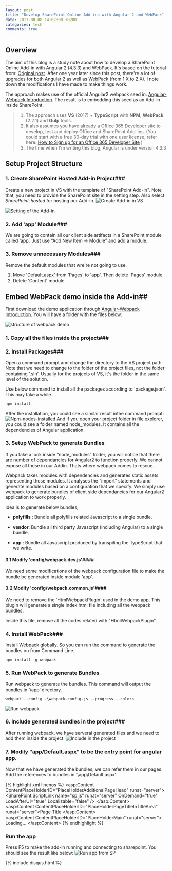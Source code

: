 ```yaml
---
layout: post
title: "Develop SharePoint Online Add-ins with Angular 2 and WebPack"
date: 2017-08-08 14:02:00 +0200
categories: tech
comments: true
---
```



## Overview ##
The aim of this blog is a study note about how to develop a SharePoint Online Add-in with Angular 2 (4.3.3) and WebPack. It's based on the tutorial from: [Original post](https://amalzblog.wordpress.com/2016/05/30/develop-sharepoint-addin-with-angular-2/). After one year later since this post, there're a lot of upgrades for both [Angular 2](https://angular.io/) as well as [WebPack](https://webpack.github.io/) (from 1.X to 2.X). I note down the modifications I have made to make things work. 

The approach makes use of the official Angular2 webpack seed in: [Angular-Webpack Introduction](https://angular.io/guide/webpack). The result is to embedding this seed as an Add-in inside SharePoint. 

> 1. The approach uses **VS** (2017) + **TypeScript** with **NPM**, **WebPack** (2.2.1) and **Gulp** tools. 
>2.  It also assumes you have already a Office 365 Developer site to develop, test and deploy Office and SharePoint Add-ins. (You could start with a free 30-day trial with one user license, refer here: [How to Sign up for an Office 365 Developer Site](https://dev.office.com/sharepoint/docs/sp-add-ins/set-up-a-development-environment-for-sharepoint-add-ins-on-office-365#sign-up-for-an-office-365-developer-site) )
> 3. The time when I'm writing this blog, Angular is under version 4.3.3

## Setup Project Structure ##

###  1. Create SharePoint Hosted Add-in Project###
Create a new project in VS with the template of "SharePoint Add-in". Note that, you need to provide the SharePoint site in the setting step. Also select *SharePoint-hosted*  for hosting our Add-in. 
![Create Add-in in VS]({{site.url}}/assets/create-add-in.png)

![Setting of the Add-in]({{site.url}}/assets/add-in-settings.png)


### 2. Add 'app' Module###
We are going to contain all our client side artifacts in a SharePoint module called ‘app’. Just use “Add New Item -> Module” and add a module.


### 3. Remove unnecessary Modules###
Remove the default modules that wre're not going to use.

 1. Move 'Default.aspx' from 'Pages' to 'app'. Then delete 'Pages' module
 2. Delete 'Content' module


## Embed WebPack demo inside the Add-in##
First download the demo application through [Angular-Webpack Introduction](https://angular.io/guide/webpack). You will have a folder with the files below:

![structure of webpack demo]({{site.url}}/assets/webpack-angular-demo.png)

### 1. Copy all the files inside the project###
### 2. Install Packages###
Open a command prompt and change the directory to the VS project path. Note that we need to change to the folder of the project files, not the folder containing '.sln'. Usually for the projects of VS, it's the folder in the same level of the solution.

 Use below command to install all the packages according to 'package.json'. This may take a while. 

    npm install

After the installation, you could see a similar result inthe command prompt:
![Npm-nodes-installed]({{site.url}}/assets/npm-nodes.png)
And if you open your project folder in file explorer, you could see a folder named node_modules. It contains all the dependencies of Angular application.

### 3. Setup WebPack to generate Bundles
If you take a look inside “node_modules” folder, you will notice that there are number of dependancies for Angular2 to function properly. We cannot expose all these in our Addin. Thats where webpack comes to rescue.

Webpack takes modules with dependencies and generates static assets representing those modules. It analyses the “import” statements and generate modules based on a configuration that we specify. We simply use webpack to generate bundles of client side dependancies for our Angular2 application to work properly.

Idea is to generate below bundles,

 - **polyfills** : Bundle all polyfills related Javascript to a single bundle.
   
 - **vendor**: Bundle all third party Javascript (including Angular) to a single bundle. 
   
 - **app** : Bundle all Javascript produced by
   transpiling the TypeScript that we write.
   
#### 3.1 Modify 'config/webpack.dev.js'####
We need some modifications of the webpack configuration file to make the bundle be generated inside module 'app'.

#### 3.2 Modify 'config/webpack.common.js'####
We need to remove the 'HtmlWebpackPlugin' used in the demo app. This plugin will generate a single index.html file including all the webpack bundles. 

Inside this file, remove all the codes related with "HtmlWebpackPlugin".

### 4. Install WebPack###
Install Webpack globally. So you can run the command to generate the bundles on from Command Line.

    npm install -g webpack

### 5. Run WebPack to generate Bundles ###
Run webpack to generate the bundles. This command will output the bundles in ‘\app’ directory.

    webpack --config .\webpack.config.js --progress --colors

![Run webpack]({{site.url}}/assets/run-webpack.png)

### 6. Include generated bundles in the project###
After running webpack, we have serveral generated files and we need to add them inside the project. 
![Include in the project]({{site.url}}/assets/include-in-project.png)

### 7. Modily "app/Default.aspx" to be the entry point for angular app.
Now that we have generated the bundles; we can refer them in our pages. Add the references to bundles in ‘\app\Default.aspx’.

{% highlight xml linenos %}
<asp:Content ContentPlaceHolderID="PlaceHolderAdditionalPageHead" runat="server">
    <SharePoint:ScriptLink name="sp.js" runat="server" OnDemand="true" LoadAfterUI="true" Localizable="false" />
    <meta name="WebPartPageExpansion" content="full" />
    <link href="/angular-webpack-addin/app/app.css" rel="stylesheet">
</asp:Content>    
<asp:Content ContentPlaceHolderID="PlaceHolderPageTitleInTitleArea" runat="server">Page Title
</asp:Content>    
<asp:Content ContentPlaceHolderID="PlaceHolderMain" runat="server">
    <my-app>Loading...</my-app>
    <script type="text/javascript" src="/angular-webpack-addin/app/polyfills.js"></script>
    <script type="text/javascript" src="/angular-webpack-addin/app/vendor.js"></script>
    <script type="text/javascript" src="/angular-webpack-addin/app/app.js"></script>
</asp:Content>
{% endhighlight %}

### Run the app ###
Press F5 to make the add-in running and connecting to sharepoint. You should see the result like below: 
![Run app from SP]({{site.url}}/assets/run-webpack-from-sp.png)

{% include disqus.html %}

 
 




 
 

